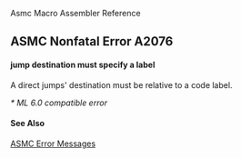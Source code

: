 Asmc Macro Assembler Reference

## ASMC Nonfatal Error A2076

#### jump destination must specify a label

A direct jumps' destination must be relative to a code label.

_* ML 6.0 compatible error_

#### See Also

[ASMC Error Messages](readme.md)